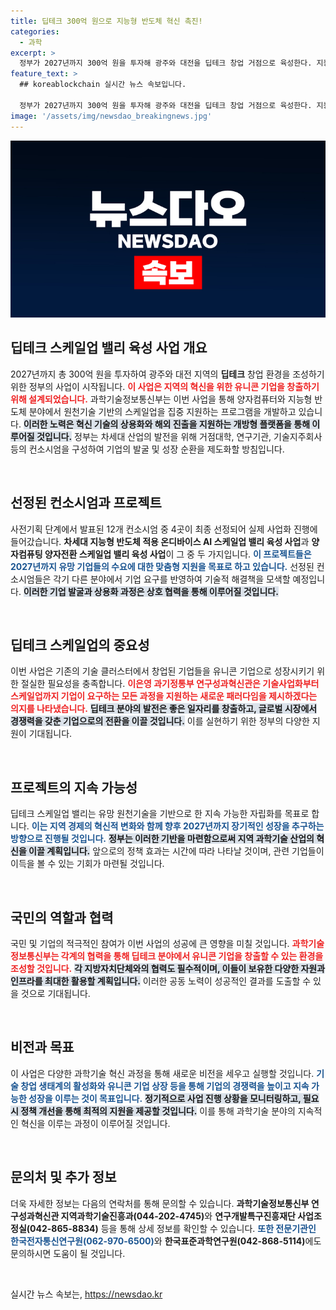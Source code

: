 ```yaml
---
title: 딥테크 300억 원으로 지능형 반도체 혁신 촉진!
categories:
  - 과학
excerpt: >
  정부가 2027년까지 300억 원을 투자해 광주와 대전을 딥테크 창업 거점으로 육성한다. 지능형 반도체와 양자컴퓨터 분야에서 유망 기업을 발굴하고, 글로벌 유니콘 기업으로 성장하는 새로운 실험이 시작된다!
feature_text: >
  ## koreablockchain 실시간 뉴스 속보입니다.

  정부가 2027년까지 300억 원을 투자해 광주와 대전을 딥테크 창업 거점으로 육성한다. 지능형 반도체와 양자컴퓨터 분야에서 유망 기업을 발굴하고, 글로벌 유니콘 기업으로 성장하는 새로운 실험이 시작된다!
image: '/assets/img/newsdao_breakingnews.jpg'
---
```


<p><img src="/assets/img/newsdao_breakingnews.jpg" alt="koreablockchain 속보" /></p>

<h2 data-ke-size="size26">딥테크 스케일업 밸리 육성 사업 개요</h2>

<p data-ke-size="size16">2027년까지 총 300억 원을 투자하여 광주와 대전 지역의 <b>딥테크</b> 창업 환경을 조성하기 위한 정부의 사업이 시작됩니다. <b><span style="color: #ee2323;">이 사업은 지역의 혁신을 위한 유니콘 기업을 창출하기 위해 설계되었습니다.</span></b> 과학기술정보통신부는 이번 사업을 통해 양자컴퓨터와 지능형 반도체 분야에서 원천기술 기반의 스케일업을 집중 지원하는 프로그램을 개발하고 있습니다. <b><span style="background-color: #21538527;">이러한 노력은 혁신 기술의 상용화와 해외 진출을 지원하는 개방형 플랫폼을 통해 이루어질 것입니다.</span></b> 정부는 차세대 산업의 발전을 위해 거점대학, 연구기관, 기술지주회사 등의 컨소시엄을 구성하여 기업의 발굴 및 성장 순환을 제도화할 방침입니다.</p>

<p data-ke-size="size16">&nbsp;</p>

<h2 data-ke-size="size26">선정된 컨소시엄과 프로젝트</h2>

<p data-ke-size="size16">사전기획 단계에서 발표된 12개 컨소시엄 중 4곳이 최종 선정되어 실제 사업화 진행에 들어갔습니다. <b>차세대 지능형 반도체 적용 온디바이스 AI 스케일업 밸리 육성 사업</b>과 <b>양자컴퓨팅 양자전환 스케일업 밸리 육성 사업</b>이 그 중 두 가지입니다. <b><span style="color: #1a5490;">이 프로젝트들은 2027년까지 유망 기업들의 수요에 대한 맞춤형 지원을 목표로 하고 있습니다.</span></b> 선정된 컨소시엄들은 각기 다른 분야에서 기업 요구를 반영하여 기술적 해결책을 모색할 예정입니다. <b><span style="background-color: #21538527;">이러한 기업 발굴과 상용화 과정은 상호 협력을 통해 이루어질 것입니다.</span></b></p>

<p data-ke-size="size16">&nbsp;</p>

<h2 data-ke-size="size26">딥테크 스케일업의 중요성</h2>

<p data-ke-size="size16">이번 사업은 기존의 기술 클러스터에서 창업된 기업들을 유니콘 기업으로 성장시키기 위한 절실한 필요성을 충족합니다. <b><span style="color: #ee2323;">이은영 과기정통부 연구성과혁신관은 기술사업화부터 스케일업까지 기업이 요구하는 모든 과정을 지원하는 새로운 패러다임을 제시하겠다는 의지를 나타냈습니다.</span></b> <b><span style="background-color: #21538527;">딥테크 분야의 발전은 좋은 일자리를 창출하고, 글로벌 시장에서 경쟁력을 갖춘 기업으로의 전환을 이끌 것입니다.</span></b> 이를 실현하기 위한 정부의 다양한 지원이 기대됩니다.</p>

<p data-ke-size="size16">&nbsp;</p>

<h2 data-ke-size="size26">프로젝트의 지속 가능성</h2>

<p data-ke-size="size16">딥테크 스케일업 밸리는 유망 원천기술을 기반으로 한 지속 가능한 자립화를 목표로 합니다. <b><span style="color: #1a5490;">이는 지역 경제의 혁신적 변화와 함께 향후 2027년까지 장기적인 성장을 추구하는 방향으로 진행될 것입니다.</span></b> <b><span style="background-color: #21538527;">정부는 이러한 기반을 마련함으로써 지역 과학기술 산업의 혁신을 이끌 계획입니다.</span></b> 앞으로의 정책 효과는 시간에 따라 나타날 것이며, 관련 기업들이 이득을 볼 수 있는 기회가 마련될 것입니다.</p>

<p data-ke-size="size16">&nbsp;</p>

<h2 data-ke-size="size26">국민의 역할과 협력</h2>

<p data-ke-size="size16">국민 및 기업의 적극적인 참여가 이번 사업의 성공에 큰 영향을 미칠 것입니다. <b><span style="color: #ee2323;">과학기술정보통신부는 각계의 협력을 통해 딥테크 분야에서 유니콘 기업을 창출할 수 있는 환경을 조성할 것입니다.</span></b> <b><span style="background-color: #21538527;">각 지방자치단체와의 협력도 필수적이며, 이들이 보유한 다양한 자원과 인프라를 최대한 활용할 계획입니다.</span></b> 이러한 공동 노력이 성공적인 결과를 도출할 수 있을 것으로 기대됩니다.</p>

<p data-ke-size="size16">&nbsp;</p>

<h2 data-ke-size="size26">비전과 목표</h2>

<p data-ke-size="size16">이 사업은 다양한 과학기술 혁신 과정을 통해 새로운 비전을 세우고 실행할 것입니다. <b><span style="color: #1a5490;">기술 창업 생태계의 활성화와 유니콘 기업 상장 등을 통해 기업의 경쟁력을 높이고 지속 가능한 성장을 이루는 것이 목표입니다.</span></b> <b><span style="background-color: #21538527;">정기적으로 사업 진행 상황을 모니터링하고, 필요시 정책 개선을 통해 최적의 지원을 제공할 것입니다.</span></b> 이를 통해 과학기술 분야의 지속적인 혁신을 이루는 과정이 이루어질 것입니다.</p>

<p data-ke-size="size16">&nbsp;</p>

<h2 data-ke-size="size26">문의처 및 추가 정보</h2>

<p data-ke-size="size16">더욱 자세한 정보는 다음의 연락처를 통해 문의할 수 있습니다. <b>과학기술정보통신부 연구성과혁신관 지역과학기술진흥과(044-202-4745)</b>와 <b>연구개발특구진흥재단 사업조정실(042-865-8834)</b> 등을 통해 상세 정보를 확인할 수 있습니다. <b><span style="color: #1a5490;">또한 전문기관인 한국전자통신연구원(062-970-6500)</b>와 <b>한국표준과학연구원(042-868-5114)</b>에도 문의하시면 도움이 될 것입니다.</span></b></p>

<p data-ke-size="size16">&nbsp;</p>
실시간 뉴스 속보는, <a href="https://newsdao.kr" rel="dofollow">https://newsdao.kr</a>


